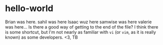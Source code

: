 # hello-world

Brian was here.
sahil was here
Isaac wuz here
samwise was here
valerie was here...
Is there a good way of getting to the end of the file?
I think there is some shortcut, but I'm not nearly as familiar with `vi` (or `vim`, as it is really known) as some developers. <3, TB
